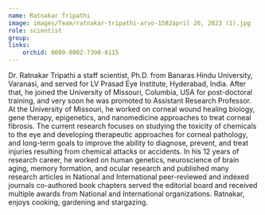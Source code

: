 ```yaml
---
name: Ratnakar Tripathi
image: images/Team/ratnakar-tripathi-arvo-1582april 26, 2023 (1).jpg
role: scientist
group: 
links:
    orchid: 0000-0002-7398-8115
---
```


Dr. Ratnakar Tripathi a staff scientist, Ph.D. from Banaras Hindu University, Varanasi, and served for LV Prasad Eye Institute, Hyderabad, India. After that, he joined the University of Missouri, Columbia, USA for post-doctoral training, and very soon he was promoted to Assistant Research Professor. At the University of Missouri, he worked on corneal wound healing biology, gene therapy, epigenetics, and nanomedicine approaches to treat corneal fibrosis. The current research focuses on studying the toxicity of chemicals to the eye and developing therapeutic approaches for corneal pathology, and long-term goals to improve the ability to diagnose, prevent, and treat injuries resulting from chemical attacks or accidents. In his 12 years of research career, he worked on human genetics, neuroscience of brain aging, memory formation, and ocular research and published many research articles in National and International peer-reviewed and indexed journals co-authored book chapters served the editorial board and received multiple awards from National and International organizations. Ratnakar, enjoys cooking, gardening and stargazing.
